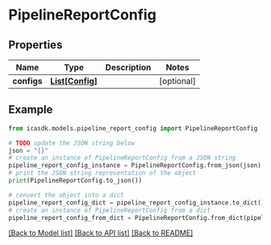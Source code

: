 # PipelineReportConfig


## Properties

Name | Type | Description | Notes
------------ | ------------- | ------------- | -------------
**configs** | [**List[Config]**](Config.md) |  | [optional] 

## Example

```python
from icasdk.models.pipeline_report_config import PipelineReportConfig

# TODO update the JSON string below
json = "{}"
# create an instance of PipelineReportConfig from a JSON string
pipeline_report_config_instance = PipelineReportConfig.from_json(json)
# print the JSON string representation of the object
print(PipelineReportConfig.to_json())

# convert the object into a dict
pipeline_report_config_dict = pipeline_report_config_instance.to_dict()
# create an instance of PipelineReportConfig from a dict
pipeline_report_config_from_dict = PipelineReportConfig.from_dict(pipeline_report_config_dict)
```
[[Back to Model list]](../README.md#documentation-for-models) [[Back to API list]](../README.md#documentation-for-api-endpoints) [[Back to README]](../README.md)


